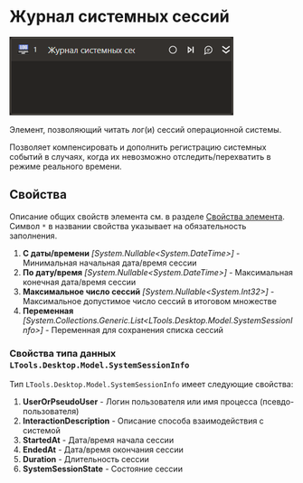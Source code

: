 # Журнал системных сессий

![](../../../resources/activities/basic/desktop/systemsessionslog.png)

Элемент, позволяющий читать лог(и) сессий операционной системы.

Позволяет компенсировать и дополнить регистрацию системных событий в случаях, когда их невозможно отследить/перехватить в режиме реального времени.

## Свойства
Описание общих свойств элемента см. в разделе [Свойства элемента](https://docs.primo-rpa.ru/primo-rpa/primo-studio/process/elements#svoistva-elementa).\
Символ `*` в названии свойства указывает на обязательность заполнения.

1. **С даты/времени** *[System.Nullable\<System.DateTime>]* - Минимальная начальная дата/время сессии
1. **По дату/время** *[System.Nullable\<System.DateTime>]* - Максимальная конечная дата/время сессии
1. **Максимальное число сессий** *[System.Nullable\<System.Int32>]* - Максимальное допустимое число сессий в итоговом множестве
1. **Переменная** *[System.Collections.Generic.List\<LTools.Desktop.Model.SystemSessionInfo>]* - Переменная для сохранения списка сессий

### Свойства типа данных `LTools.Desktop.Model.SystemSessionInfo`

Тип `LTools.Desktop.Model.SystemSessionInfo` имеет следующие свойства:

1. **UserOrPseudoUser** - Логин пользователя или имя процесса (псевдо-пользователя)
1. **InteractionDescription** - Описание способа взаимодействия с системой
1. **StartedAt** - Дата/время начала сессии
1. **EndedAt** - Дата/время окончания сессии
1. **Duration** - Длительность сессии
1. **SystemSessionState** - Состояние сессии
